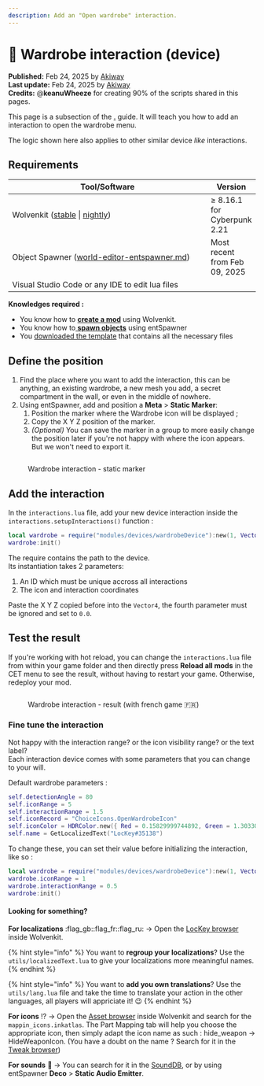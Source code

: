 ```yaml
---
description: Add an "Open wardrobe" interaction.
---
```


# 👗 Wardrobe interaction (device)

**Published:** Feb 24, 2025 by [Akiway](https://app.gitbook.com/u/2021vbDrMKZ0TbHeIx2wzPyAYtl2 "mention")\
**Last update:** Feb 24, 2025 by [Akiway](https://app.gitbook.com/u/2021vbDrMKZ0TbHeIx2wzPyAYtl2 "mention")\
**Credits:** @**keanuWheeze** for creating 90% of the scripts shared in this pages.

This page is a subsection of the [.](./ "mention") guide. It will teach you how to add an interaction to open the wardrobe menu.

The logic shown here also applies to other similar device _like_ interactions.

## Requirements

<table><thead><tr><th width="430">Tool/Software</th><th>Version</th></tr></thead><tbody><tr><td>Wolvenkit (<a href="https://github.com/WolvenKit/Wolvenkit/issues">stable</a> | <a href="https://github.com/WolvenKit/WolvenKit-nightly-releases/releases">nightly</a>)</td><td>≥ 8.16.1 for Cyberpunk 2.21</td></tr><tr><td>Object Spawner (<a data-mention href="../world-editor-entspawner.md">world-editor-entspawner.md</a>)</td><td>Most recent from Feb 09, 2025</td></tr><tr><td>Visual Studio Code or any IDE to edit lua files</td><td></td></tr></tbody></table>

**Knowledges required :**&#x20;

* You know how to [**create a mod**](https://wiki.redmodding.org/wolvenkit/getting-started/creating-a-mod) using Wolvenkit.
* You know how to[ **spawn objects**](../world-editor-entspawner.md) using entSpawner
* You [downloaded the template](./#download-the-template) that contains all the necessary files

## Define the position

1. Find the place where you want to add the interaction, this can be anything, an existing wardrobe, a new mesh you add, a secret compartment in the wall, or even in the middle of nowhere.
2. Using entSpawner, add and position a **Meta** > **Static Marker**:&#x20;
   1. Position the marker where the Wardrobe icon will be displayed ;
   2. Copy the X Y Z position of the marker.
   3. _(Optional)_ You can save the marker in a group to more easily change the position later if you're not happy with where the icon appears. But we won't need to export it.

<div data-full-width="false"><figure><img src="../../../.gitbook/assets/Wardrobe-interaction-static-marker.png" alt=""><figcaption><p>Wardrobe interaction - static marker</p></figcaption></figure></div>

## Add the interaction

In the `interactions.lua` file, add your new device interaction inside the `interactions.setupInteractions()` function :&#x20;

```lua
local wardrobe = require("modules/devices/wardrobeDevice"):new(1, Vector4.new(1779.53, 2257.57, 183.47, 0.0))
wardrobe:init()
```

The require contains the path to the device.\
Its instantiation takes 2 parameters:&#x20;

1. An ID which must be unique accross all interactions
2. The icon and interaction coordinates

Paste the X Y Z copied before into the `Vector4`, the fourth parameter must be ignored and set to `0.0`.

## Test the result

If you're working with hot reload, you can change the `interactions.lua` file from within your game folder and then directly press **Reload all mods** in the CET menu to see the result, without having to restart your game. Otherwise, redeploy your mod.

<figure><img src="../../../.gitbook/assets/Wardrobe-interaction-result.png" alt=""><figcaption><p>Wardrobe interaction - result (with french game <span data-gb-custom-inline data-tag="emoji" data-code="1f1eb-1f1f7">🇫🇷</span>)</p></figcaption></figure>

### Fine tune the interaction

Not happy with the interaction range? or the icon visibility range? or the text label?\
Each interaction device comes with some parameters that you can change to your will.

Default wardrobe parameters :&#x20;

```lua
self.detectionAngle = 80
self.iconRange = 5
self.interactionRange = 1.5
self.iconRecord = "ChoiceIcons.OpenWardrobeIcon"
self.iconColor = HDRColor.new({ Red = 0.15829999744892, Green = 1.3033000230789, Blue = 1.4141999483109, Alpha = 1.0 })
self.name = GetLocalizedText("LocKey#35138")
```

To change these, you can set their value before initializing the interaction, like so :&#x20;

```lua
local wardrobe = require("modules/devices/wardrobeDevice"):new(1, Vector4.new(1779.53, 2257.57, 183.47, 0.0))
wardrobe.iconRange = 1
wardrobe.interactionRange = 0.5
wardrobe:init()
```

#### Looking for something?

**For localizations** :flag\_gb::flag\_fr::flag\_ru: -> Open the [LocKey browser](https://wiki.redmodding.org/wolvenkit/wolvenkit-app/editor/lockey-browser) inside Wolvenkit.

{% hint style="info" %}
You want to **regroup your localizations**? Use the `utils/localizedText.lua` to give your localizations more meaningful names.
{% endhint %}

{% hint style="info" %}
You want to **add you own translations**? Use the `utils/lang.lua` file and take the time to translate your action in the other languages, all players will appriciate it! :wink:
{% endhint %}

**For icons** :interrobang: -> Open the [Asset browser](https://wiki.redmodding.org/wolvenkit/wolvenkit-app/editor/asset-browser) inside Wolvenkit and search for the `mappin_icons.inkatlas`. The Part Mapping tab will help you choose the appropriate icon, then simply adapt the icon name as such : hide\_weapon -> HideWeaponIcon. (You have a doubt on the name ? Search for it in the [Tweak browser](https://wiki.redmodding.org/wolvenkit/wolvenkit-app/editor/tweak-browser))

**For sounds** :trumpet: -> You can search for it in the [SoundDB](https://sounddb.redmodding.org/), or by using entSpawner **Deco** > **Static Audio Emitter**.
